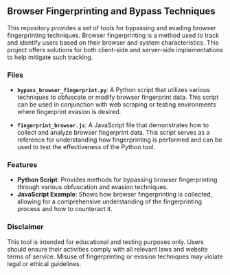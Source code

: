 ## Browser Fingerprinting and Bypass Techniques 

This repository provides a set of tools for bypassing and evading browser fingerprinting techniques. Browser fingerprinting is a method used to track and identify users based on their browser and system characteristics. This project offers solutions for both client-side and server-side implementations to help mitigate such tracking.

### Files

- **`bypass_browser_fingerprint.py`**: A Python script that utilizes various techniques to obfuscate or modify browser fingerprint data. This script can be used in conjunction with web scraping or testing environments where fingerprint evasion is desired.

- **`fingerprint_browser.js`**: A JavaScript file that demonstrates how to collect and analyze browser fingerprint data. This script serves as a reference for understanding how fingerprinting is performed and can be used to test the effectiveness of the Python tool.

### Features

- **Python Script**: Provides methods for bypassing browser fingerprinting through various obfuscation and evasion techniques.
- **JavaScript Example**: Shows how browser fingerprinting is collected, allowing for a comprehensive understanding of the fingerprinting process and how to counteract it.


### Disclaimer

This tool is intended for educational and testing purposes only. Users should ensure their activities comply with all relevant laws and website terms of service. Misuse of fingerprinting or evasion techniques may violate legal or ethical guidelines.

